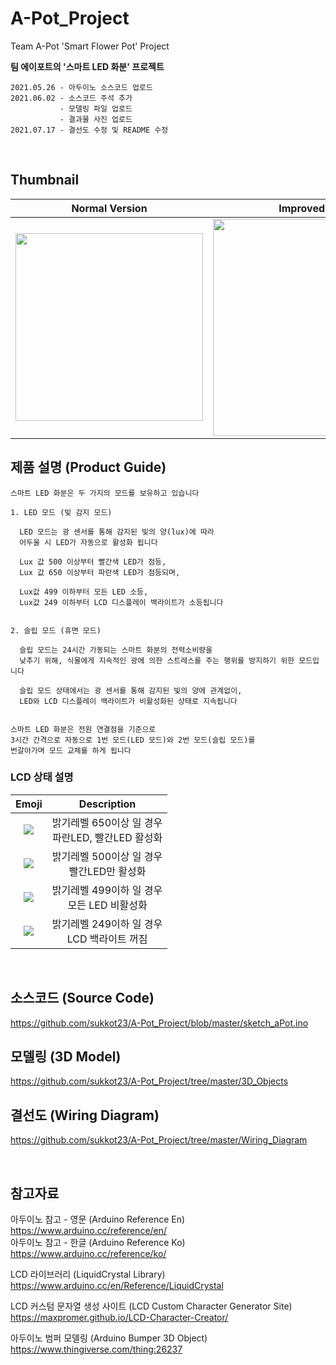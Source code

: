 # A-Pot_Project
Team A-Pot 'Smart Flower Pot' Project

**팀 에이포트의 '스마트 LED 화분' 프로젝트**
   
```
2021.05.26 - 아두이노 소스코드 업로드
2021.06.02 - 소스코드 주석 추가
           - 모델링 파일 업로드
           - 결과물 사진 업로드
2021.07.17 - 결선도 수정 및 README 수정 
```   
</br>
   
## Thumbnail
Normal Version | ឵Improved version
:-------------------------:|:-------------------------:
<img src="https://user-images.githubusercontent.com/56511728/120421870-133fd200-c3a2-11eb-9ed1-893e7228f79a.jpg" width="300"> | <img src="https://user-images.githubusercontent.com/56511728/126022360-261c9634-c92e-429c-9d68-74a2b3bcb670.jpg" width="347">


## 제품 설명 (Product Guide)
```
스마트 LED 화분은 두 가지의 모드를 보유하고 있습니다

1. LED 모드 (빛 감지 모드)
  
  LED 모드는 광 센서를 통해 감지된 빛의 양(lux)에 따라
  어두울 시 LED가 자동으로 활성화 됩니다
  
  Lux 값 500 이상부터 빨간색 LED가 점등,
  Lux 값 650 이상부터 파란색 LED가 점등되며,
  
  Lux값 499 이하부터 모든 LED 소등,
  Lux값 249 이하부터 LCD 디스플레이 백라이트가 소등됩니다
  
  
2. 슬립 모드 (휴면 모드)

  슬립 모드는 24시간 가동되는 스마트 화분의 전력소비량을
  낮추기 위해, 식물에게 지속적인 광에 의한 스트레스를 주는 행위를 방지하기 위한 모드입니다
  
  슬립 모드 상태에서는 광 센서를 통해 감지된 빛의 양에 관계없이,
  LED와 LCD 디스플레이 백라이트가 비활성화된 상태로 지속됩니다
  
  
스마트 LED 화분은 전원 연결점을 기준으로
3시간 간격으로 자동으로 1번 모드(LED 모드)와 2번 모드(슬립 모드)를
번갈아가며 모드 교체를 하게 됩니다
```
### LCD 상태 설명
Emoji | ឵Description
:---:|:---:
<img src="https://user-images.githubusercontent.com/56511728/126022623-b8c04b03-1919-4893-b4ca-5ff32db606b3.png"> | 밝기레벨 650이상 일 경우 </br> 파란LED, 빨간LED 활성화
<img src="https://user-images.githubusercontent.com/56511728/126022630-748dac90-9089-4207-b687-cc1460b69d66.png"> | 밝기레벨 500이상 일 경우 </br> 빨간LED만 활성화
<img src="https://user-images.githubusercontent.com/56511728/126022635-996e090f-f16b-4e45-aff0-ddcb5e269a78.png"> | 밝기레벨 499이하 일 경우 </br> 모든 LED 비활성화
<img src="https://user-images.githubusercontent.com/56511728/126022638-95f4f86b-2761-4611-a455-d2f4a6dfed49.png"> | 밝기레벨 249이하 일 경우 </br> LCD 백라이트 꺼짐


</br>

## 소스코드 (Source Code)
https://github.com/sukkot23/A-Pot_Project/blob/master/sketch_aPot.ino

## 모델링 (3D Model)
https://github.com/sukkot23/A-Pot_Project/tree/master/3D_Objects

## 결선도 (Wiring Diagram)
https://github.com/sukkot23/A-Pot_Project/tree/master/Wiring_Diagram

</br>

## 참고자료

아두이노 참고 - 영문 (Arduino Reference En)   
https://www.arduino.cc/reference/en/   
아두이노 참고 - 한글 (Arduino Reference Ko)   
https://www.arduino.cc/reference/ko/

LCD 라이브러리 (LiquidCrystal Library)   
https://www.arduino.cc/en/Reference/LiquidCrystal

LCD 커스텀 문자열 생성 사이트 (LCD Custom Character Generator Site)   
https://maxpromer.github.io/LCD-Character-Creator/

아두이노 범퍼 모델링 (Arduino Bumper 3D Object)   
https://www.thingiverse.com/thing:26237
